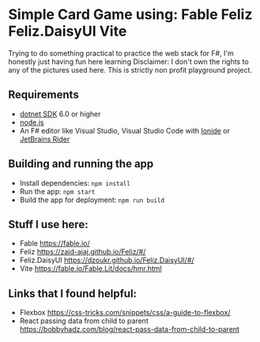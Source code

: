 # Simple Card Game using: Fable Feliz Feliz.DaisyUI Vite

Trying to do something practical to practice the web stack for F#, I'm honestly just having fun here learning
Disclaimer: I don't own the rights to any of the pictures used here. This is strictly non profit playground project.

## Requirements

* [dotnet SDK](https://www.microsoft.com/net/download/core) 6.0 or higher
* [node.js](https://nodejs.org)
* An F# editor like Visual Studio, Visual Studio Code with [Ionide](http://ionide.io/) or [JetBrains Rider](https://www.jetbrains.com/rider/)

## Building and running the app

* Install dependencies: `npm install`
* Run the app: `npm start`
* Build the app for deployment: `npm run build`

## Stuff I use here:
* Fable https://fable.io/
* Feliz https://zaid-ajaj.github.io/Feliz/#/
* Feliz.DaisyUI https://dzoukr.github.io/Feliz.DaisyUI/#/
* Vite https://fable.io/Fable.Lit/docs/hmr.html

## Links that I found helpful:
* Flexbox https://css-tricks.com/snippets/css/a-guide-to-flexbox/
* React passing data from child to parent https://bobbyhadz.com/blog/react-pass-data-from-child-to-parent